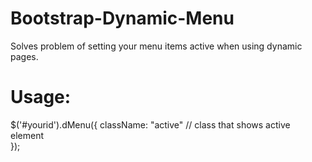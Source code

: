 # Bootstrap-Dynamic-Menu
Solves problem of setting your menu items active when using dynamic pages.

# Usage:

$('#yourid').dMenu({
    className: "active" // class that shows active element  
});
